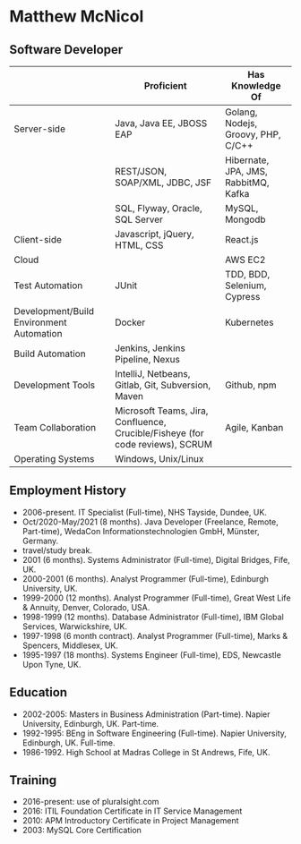 
# Matthew McNicol

## Software Developer

| | Proficient | Has Knowledge Of |
| --- | --- | --- |
| Server-side  | Java, Java EE, JBOSS EAP | Golang, Nodejs, Groovy, PHP, C/C++ |
| | REST/JSON, SOAP/XML, JDBC, JSF | Hibernate, JPA, JMS, RabbitMQ, Kafka |
| | SQL, Flyway, Oracle, SQL Server | MySQL, Mongodb |
| Client-side  | Javascript, jQuery, HTML, CSS | React.js |
| Cloud | | AWS EC2 |
| Test Automation | JUnit | TDD, BDD, Selenium, Cypress |
| Development/Build Environment Automation | Docker | Kubernetes |
| Build Automation | Jenkins, Jenkins Pipeline, Nexus | |
| Development Tools | IntelliJ, Netbeans, Gitlab, Git, Subversion, Maven | Github, npm |
| Team Collaboration | Microsoft Teams, Jira, Confluence, Crucible/Fisheye (for code reviews), SCRUM | Agile, Kanban |
| Operating Systems | Windows, Unix/Linux | |

## Employment History 
* 2006-present. IT Specialist (Full-time), NHS Tayside, Dundee, UK.
* Oct/2020-May/2021 (8 months). Java Developer (Freelance, Remote, Part-time), WedaCon Informationstechnologien GmbH, Münster, Germany.
* travel/study break.
* 2001 (6 months). Systems Administrator (Full-time), Digital Bridges, Fife, UK.
* 2000-2001 (6 months). Analyst Programmer (Full-time), Edinburgh University, UK.
* 1999-2000 (12 months). Analyst Programmer (Full-time), Great West Life & Annuity, Denver, Colorado, USA.
* 1998-1999 (12 months). Database Administrator (Full-time), IBM Global Services, Warwickshire, UK.
* 1997-1998 (6 month contract). Analyst Programmer (Full-time), Marks & Spencers, Middlesex, UK.
* 1995-1997 (18 months). Systems Engineer (Full-time), EDS, Newcastle Upon Tyne, UK.

## Education 
* 2002-2005: Masters in Business Administration (Part-time). Napier University, Edinburgh, UK. Part-time. 
* 1992-1995: BEng in Software Engineering (Full-time). Napier University, Edinburgh, UK. Full-time. 
* 1986-1992. High School at Madras College in St Andrews, Fife, UK.

## Training 
* 2016-present: use of pluralsight.com
* 2016: ITIL Foundation Certificate in IT Service Management
* 2010: APM Introductory Certificate in Project Management
* 2003: MySQL Core Certification

